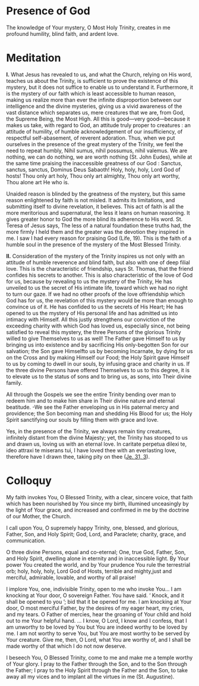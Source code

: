 # Presence of God

The knowledge of Your mystery, O Most Holy Trinity, creates in me profound humility, blind faith, and ardent love.

# Meditation

**I.** What Jesus has revealed to us, and what the Church, relying on His word, teaches us about the Trinity, is sufficient to prove the existence of this mystery, but it does not suffice to enable us to understand it. Furthermore, it is the mystery of our faith which is least accessible to human reason, making us realize more than ever the infinite disproportion between our intelligence and the divine mysteries, giving us a vivid awareness of the vast distance which separates us, mere creatures that we are, from God, the Supreme Being, the Most High. All this is good—very good—because it makes us take, with regard to God, an attitude truly proper to creatures : an attitude of humility, of humble acknowledgement of our insufficiency, of respectful self-abasement, of reverent adoration. Thus, when we put ourselves in the presence of the great mystery of the Trinity, we feel the need to repeat humbly, Nihil sumus, nihil possumus, nihil valemus. We are nothing, we can do nothing, we are worth nothing (St. John Eudes), while at the same time praising the inaccessible greatness of our God : Sanctus, sanctus, sanctus, Dominus Deus Sabaoth! Holy, holy, holy, Lord God of hosts! Thou only art holy, Thou only art almighty, Thou only art worthy, Thou alone art He who is.

Unaided reason is blinded by the greatness of the mystery, but this same reason enlightened by faith is not misled. It admits its limitations, and submitting itself to divine revelation, it believes. This act of faith is all the more meritorious and supernatural, the less it leans on human reasoning. It gives greater honor to God the more blind its adherence to His word. St. Teresa of Jesus says, The less of a natural foundation these truths had, the more firmly I held them and the greater was the devotion they inspired in me. I saw I had every reason for praising God (Life, 19). This is the faith of a humble soul in the presence of the mystery of the Most Blessed Trinity.

**II.** Consideration of the mystery of the Trinity inspires us not only with an attitude of humble reverence and blind faith, but also with one of deep filial love. This is the characteristic of friendship, says St. Thomas, that the friend confides his secrets to another. This is also characteristic of the love of God for us, because by revealing to us the mystery of the Trinity, He has unveiled to us the secret of His intimate life, toward which we had no right to turn our gaze. If we had no other proofs of the love offriendship which God has for us, the revelation of this mystery would be more than enough to convince us of it. He has confided to us the secrets of His Heart; He has opened to us the mystery of His personal life and has admitted us into intimacy with Himself. All this justly strengthens our conviction of the exceeding charity with which God has loved us, especially since, not being satisfied to reveal this mystery, the three Persons of the glorious Trinity willed to give Themselves to us as well! The Father gave Himself to us by bringing us into existence and by sacrificing His only-begotten Son for our salvation; the Son gave Himselfto us by becoming Incarnate, by dying for us on the Cross and by making Himself our Food; the Holy Spirit gave Himself to us by coming to dwell in our souls, by infusing grace and charity in us. If the three divine Persons have offered Themselves to us to this degree, it is to elevate us to the status of sons and to bring us, as sons, into Their divine family.

All through the Gospels we see the entire Trinity bending over man to redeem him and to make him share in Their divine nature and eternal beatitude. -We see the Father enveloping us in His paternal mercy and providence; the Son becoming man and shedding His Blood for us; the Holy Spirit sanctifying our souls by filling them with grace and love.

Yes, in the presence of the Trinity, we always remain tiny creatures, infinitely distant from the divine Majesty; yet, the Trinity has stooped to us and drawn us, loving us with an eternal love. In caritate perpetua dilexi te, ideo attraxi te miserans tui, I have loved thee with an everlasting love, therefore have I drawn thee, taking pity on thee ([Je. 31, 3](https://vulgata.online/bible/Je.31?ed=DR2&vfn=DR2.Je.31.3:vs)).

# Colloquy

My faith invokes You, O Blessed Trinity, with a clear, sincere voice, that faith which has been nourished by You since my birth, illumined unceasingly by the light of Your grace, and increased and confirmed in me by the doctrine of our Mother, the Church.

I call upon You, O supremely happy Trinity, one, blessed, and glorious, Father, Son, and Holy Spirit; God, Lord, and Paraclete; charity, grace, and communication.

O three divine Persons, equal and co-eternal; One, true God, Father, Son, and Holy Spirit, dwelling alone in eternity and in inaccessible light. By Your power You created the world, and by Your prudence You rule the terrestrial orb; holy, holy, holy, Lord God of Hosts, terrible and mighty,just and merciful, admirable, lovable, and worthy of all praise!

I implore You, one, indivisible Trinity, open to me who invoke You... I am knocking at Your door, O sovereign Father. You have said. ‘ Knock, and it shall be opened to you ’; bid that it be opened for me. I am knocking at Your door, O most merciful Father, by the desires of my eager heart, my cries, and my tears. O Father of mercies, hear the groaning of Your child and hold out to me Your helpful hand. ... I know, O Lord, I know and I confess, that I am unworthy to be loved by You but You are indeed worthy to be loved by me. I am not worthy to serve You, but You are most worthy to be served by Your creature. Give me, then, O Lord, what You are worthy of, and I shall be made worthy of that which I do not now deserve.

I beseech You, O Blessed Trinity, come to me and make me a temple worthy of Your glory. I pray to the Father through the Son, and to the Son through the Father; I pray to the Holy Spirit through the Father and the Son, to take away all my vices and to implant all the virtues in me (St. Augustine).
